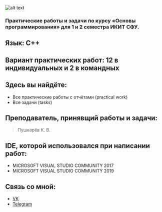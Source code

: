 ![alt text](http://ikit.sfu-kras.ru/files/ikit/RCd9ruiSIVw.jpg)

### Практические работы и задачи по курсу «Основы программирования» для 1 и 2 семестра ИКИТ СФУ.

## Язык: С++

## Вариант практических работ: 12 в индивидуальных и 2 в командных

## Здесь вы найдёте: 
* Все практические работы с отчётами (practical work)
* Все задачи (tasks)

## Преподаватель, принявщий работы и задачи:
> Пушкарёв К. В. 

## IDE, которой использовался при написании работ:
* MICROSOFT VISUAL STUDIO COMMUNITY 2017
* MICROSOFT VISUAL STUDIO COMMUNITY 2019

## Связь со мной: 
* [VK](https://vk.com/zloysergunya)
* [Telegram](https://t.me/zloysergunya)
